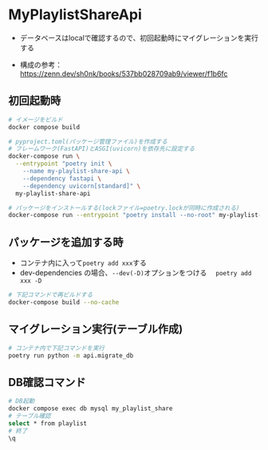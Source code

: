 # MyPlaylistShareApi

* データベースはlocalで確認するので、初回起動時にマイグレーションを実行する

* 構成の参考：https://zenn.dev/sh0nk/books/537bb028709ab9/viewer/f1b6fc

## 初回起動時
```sh
# イメージをビルド
docker compose build

# pyproject.toml(パッケージ管理ファイル)を作成する
# フレームワーク(FastAPI)とASGI(uvicorn)を依存先に設定する
docker-compose run \
  --entrypoint "poetry init \
    --name my-playlist-share-api \
    --dependency fastapi \
    --dependency uvicorn[standard]" \
  my-playlist-share-api

# パッケージをインストールする(lockファイル=poetry.lockが同時に作成される)
docker-compose run --entrypoint "poetry install --no-root" my-playlist-share-api
```
## パッケージを追加する時
* コンテナ内に入って`poetry add xxx`する
* dev-dependencies の場合、`--dev(-D)`オプションをつける
　`poetry add xxx -D`
```sh
# 下記コマンドで再ビルドする
docker-compose build --no-cache
```

## マイグレーション実行(テーブル作成)
```sh
# コンテナ内で下記コマンドを実行
poetry run python -m api.migrate_db
```

##  DB確認コマンド
```sh
# DB起動
docker compose exec db mysql my_playlist_share
# テーブル確認
select * from playlist
# 終了
\q
```
